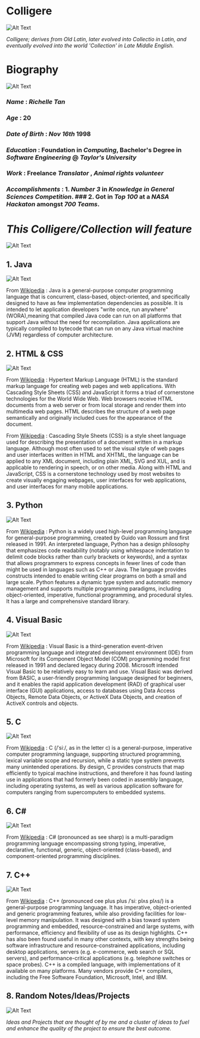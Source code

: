 # Colligere

![Alt Text](https://www.ibm.com/developerworks/i/f-ts-javadevelop.png)

*Colligere; derives from Old Latin, later evolved into Collectio in Latin, and eventually evolved into the world 'Collection' in Late Middle English.*

# Biography 
![Alt Text](https://allankakinda.files.wordpress.com/2014/02/biography.jpg)

### *Name* : *Richelle Tan* 
### *Age* : 20
### *Date of Birth* : *Nov 16th* 1998 
### *Education* : Foundation in *Computing*, Bachelor's Degree in *Software Engineering* @ *Taylor's University*
### *Work* : Freelance *Translator* , *Animal rights volunteer*
### *Accomplishments* : 1. *Number 3* in *Knowledge in General Sciences Competition*.                                                  ###  2. Got in *Top 100* at a *NASA Hackaton* amongst *700 Teams*.

# *This Colligere/Collection will feature*

![Alt Text](http://www.psafe.com/en/blog/wp-content/uploads/2016/10/BLOG_EN_0510_Most-Useful-Coding-and-Programming-Languages-to-Know.jpg)
 
## 1. Java 

![Alt Text](https://www.codenotfound.com/assets/images/logos/java-logo.png)

From [Wikipedia](https://en.wikipedia.org/wiki/Java_(programming_language)) : Java is a general-purpose computer programming language that is concurrent, class-based, object-oriented, and specifically designed to have as few implementation dependencies as possible. It is intended to let application developers "write once, run anywhere" (WORA),meaning that compiled Java code can run on all platforms that support Java without the need for recompilation. Java applications are typically compiled to bytecode that can run on any Java virtual machine (JVM) regardless of computer architecture.

## 2. HTML & CSS 

![Alt Text](https://cfe2-static.s3-us-west-2.amazonaws.com/media/html-basics/images/htmlbasics.png)

From [Wikipedia](https://en.wikipedia.org/wiki/HTML) : Hypertext Markup Language (HTML) is the standard markup language for creating web pages and web applications. With Cascading Style Sheets (CSS) and JavaScript it forms a triad of cornerstone technologies for the World Wide Web. Web browsers receive HTML documents from a web server or from local storage and render them into multimedia web pages. HTML describes the structure of a web page semantically and originally included cues for the appearance of the document.

From [Wikipedia](https://en.wikipedia.org/wiki/Cascading_Style_Sheets) : Cascading Style Sheets (CSS) is a style sheet language used for describing the presentation of a document written in a markup language. Although most often used to set the visual style of web pages and user interfaces written in HTML and XHTML, the language can be applied to any XML document, including plain XML, SVG and XUL, and is applicable to rendering in speech, or on other media. Along with HTML and JavaScript, CSS is a cornerstone technology used by most websites to create visually engaging webpages, user interfaces for web applications, and user interfaces for many mobile applications.

## 3. Python

![Alt Text](https://www.h-its.org/wp-content/uploads/2017/07/python-logo-master-v3-TM.png)

From [Wikipedia](https://en.wikipedia.org/wiki/Python_(programming_language)) : Python is a widely used high-level programming language for general-purpose programming, created by Guido van Rossum and first released in 1991. An interpreted language, Python has a design philosophy that emphasizes code readability (notably using whitespace indentation to delimit code blocks rather than curly brackets or keywords), and a syntax that allows programmers to express concepts in fewer lines of code than might be used in languages such as C++ or Java. The language provides constructs intended to enable writing clear programs on both a small and large scale.
Python features a dynamic type system and automatic memory management and supports multiple programming paradigms, including object-oriented, imperative, functional programming, and procedural styles. It has a large and comprehensive standard library.

## 4. Visual Basic

![Alt Text](https://www.gizbot.com/img/2013/11/20-microsoftvisualstudio.jpg)

From [Wikipedia](https://en.wikipedia.org/wiki/Visual_Basic) : Visual Basic is a third-generation event-driven programming language and integrated development environment (IDE) from Microsoft for its Component Object Model (COM) programming model first released in 1991 and declared legacy during 2008. Microsoft intended Visual Basic to be relatively easy to learn and use. Visual Basic was derived from BASIC, a user-friendly programming language designed for beginners, and it enables the rapid application development (RAD) of graphical user interface (GUI) applications, access to databases using Data Access Objects, Remote Data Objects, or ActiveX Data Objects, and creation of ActiveX controls and objects.

## 5. C

![Alt Text](https://udemy-images.udemy.com/course/750x422/523966_5833.jpg)

From [Wikipedia](https://en.wikipedia.org/wiki/C_(programming_language)) : C (/ˈsiː/, as in the letter c) is a general-purpose, imperative computer programming language, supporting structured programming, lexical variable scope and recursion, while a static type system prevents many unintended operations. By design, C provides constructs that map efficiently to typical machine instructions, and therefore it has found lasting use in applications that had formerly been coded in assembly language, including operating systems, as well as various application software for computers ranging from supercomputers to embedded systems.

## 6. C#

![Alt Text](http://www.horizonsofts.com/wp-content/uploads/2016/07/csharp.jpg)

From [Wikipedia](https://en.wikipedia.org/wiki/C_Sharp_(programming_language)) : C# (pronounced as see sharp) is a multi-paradigm programming language encompassing strong typing, imperative, declarative, functional, generic, object-oriented (class-based), and component-oriented programming disciplines. 

## 7. C++

![Alt Text](https://www.visualstudio.com/wp-content/uploads/2016/05/DesktopApplications_636x300OP.png)

From [Wikipedia](https://en.wikipedia.org/wiki/C%2B%2B) : C++ (pronounced cee plus plus /ˈsiː plʌs plʌs/) is a general-purpose programming language. It has imperative, object-oriented and generic programming features, while also providing facilities for low-level memory manipulation.
It was designed with a bias toward system programming and embedded, resource-constrained and large systems, with performance, efficiency and flexibility of use as its design highlights. C++ has also been found useful in many other contexts, with key strengths being software infrastructure and resource-constrained applications, including desktop applications, servers (e.g. e-commerce, web search or SQL servers), and performance-critical applications (e.g. telephone switches or space probes). C++ is a compiled language, with implementations of it available on many platforms. Many vendors provide C++ compilers, including the Free Software Foundation, Microsoft, Intel, and IBM.

## 8. Random Notes/Ideas/Projects

![Alt Text](http://www.mindlabsmedia.co.uk/wp-content/uploads/2016/07/projectManagement-Icon-Grey-600x200.png)

*_Ideas and Projects that are thought of by me and a cluster of ideas to fuel and enhance the quality of the project to ensure the best outcome._*

